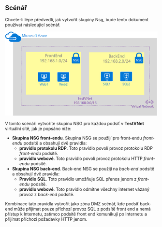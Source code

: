 ## <a name="scenario"></a>Scénář
Chcete-li lépe předvedli, jak vytvořit skupiny Nsg, bude tento dokument používat následující scénář.

![Scénář sítě VNet](./media/virtual-networks-create-nsg-scenario-include/figure1.png)

V tomto scénáři vytvoříte skupinu NSG pro každou podsíť v **TestVNet** virtuální sítě, jak je popsáno níže: 

* **Skupina NSG front-endu**. Skupina NSG se použijí pro front-endu *front-endu* podsítě a obsahují dvě pravidla:    
  * **pravidlo protokolu RDP**. Toto pravidlo povolí provoz protokolu RDP *front-endu* podsítě.
  * **pravidlo webové**. Toto pravidlo povolí provoz protokolu HTTP *front-endu* podsítě.
* **Skupina NSG back-end**. Back-end NSG se použijí na *back-end* podsítě a obsahují dvě pravidla:    
  * **Pravidlo SQL**. Toto pravidlo umožňuje SQL přenos jenom z *front-endu* podsítě.
  * **pravidlo webové**. Toto pravidlo odmítne všechny internet vázaný provoz z *back-end* podsítě.

Kombinace tato pravidla vytvořit jako zóna DMZ scénář, kde podsíť back-end může přijímat pouze příchozí provoz SQL z podsítě front end a nemá přístup k Internetu, zatímco podsítě front end komunikují po Internetu a přijímat příchozí požadavky HTTP jenom.

